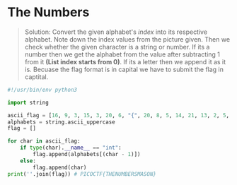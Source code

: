 # The Numbers

> Solution: Convert the given alphabet's *index* into its respective alphabet. Note down the index values from the picture given. Then we check whether the given character is a string or number. If its a number then we get the alphabet from the value after subtracting 1 from it **(List index starts from 0)**. If its a letter then we append it as it is. Becuase the flag format is in capital we have to submit the flag in captital.


```python
#!/usr/bin/env python3

import string

ascii_flag = [16, 9, 3, 15, 3, 20, 6, "{", 20, 8, 5, 14, 21, 13, 2, 5, 18, 19, 13, 1, 19, 15, 14, "}"]
alphabets = string.ascii_uppercase
flag = []

for char in ascii_flag:
	if type(char).__name__ == "int":
		flag.append(alphabets[(char - 1)])
	else:
		flag.append(char)
print(''.join(flag)) # PICOCTF{THENUMBERSMASON}
```